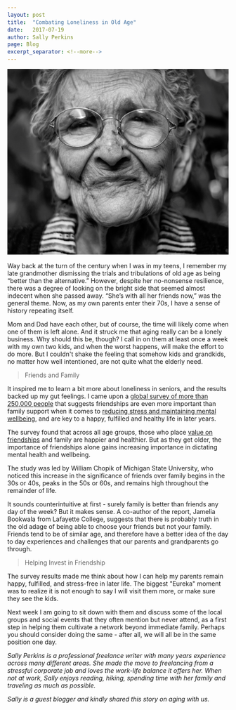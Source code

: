 ```yaml
---
layout: post
title:  "Combating Loneliness in Old Age"
date:   2017-07-19
author: Sally Perkins
page: Blog
excerpt_separator: <!--more-->
---
```


<img src = "/img/lonliness_header.png" alt = "Combating Loneliness" />

Way back at the turn of the century when I was in my teens, I remember my late grandmother dismissing the trials and tribulations of old age as being “better than the alternative.” However, despite her no-nonsense resilience, there was a degree of looking on the bright side that seemed almost indecent when she passed away. “She’s with all her friends now,” was the general theme. Now, as my own parents enter their 70s, I have a sense of history repeating itself.

Mom and Dad have each other, but of course, the time will likely come when one of them is left alone. And it struck me that aging really can be a lonely business. Why should this be, though? I call in on them at least once a week with my own two kids, and when the worst happens, will make the effort to do more. But I couldn't shake the feeling that somehow kids and grandkids, no matter how well intentioned, are not quite what the elderly need.

> Friends and Family

It inspired me to learn a bit more about loneliness in seniors, and the results backed up my gut feelings. I came upon a [global survey of more than 250,000 people](http://www.worldvaluessurvey.org/wvs.jsp) that suggests friendships are even more important than family support when it comes to [reducing stress and maintaining mental wellbeing](https://www.senioradvisor.com/blog/2016/08/the-many-negative-effects-of-stress-on-health/), and are key to a happy, fulfilled and healthy life in later years.

The survey found that across all age groups, those who place [value on friendships](https://www.nytimes.com/2016/12/30/health/loneliness-elderly.html) and family are happier and healthier. But as they get older, the importance of friendships alone gains increasing importance in dictating mental health and wellbeing.

The study was led by William Chopik of Michigan State University, who noticed this increase in the significance of friends over family begins in the 30s or 40s, peaks in the 50s or 60s, and remains high throughout the remainder of life.

It sounds counterintuitive at first - surely family is better than friends any day of the week? But it makes sense. A co-author of the report, Jamelia Bookwala from Lafayette College, suggests that there is probably truth in the old adage of being able to choose your friends but not your family. Friends tend to be of similar age, and therefore have a better idea of the day to day experiences and challenges that our parents and grandparents go through.

> Helping Invest in Friendship

The survey results made me think about how I can help my parents remain happy, fulfilled, and stress-free in later life. The biggest "Eureka" moment was to realize it is not enough to say I will visit them more, or make sure they see the kids.

Next week I am going to sit down with them and discuss some of the local groups and social events that they often mention but never attend, as a first step in helping them cultivate a network beyond immediate family. Perhaps you should consider doing the same - after all, we will all be in the same position one day.

_Sally Perkins is a professional freelance writer with many years experience across many different areas. She made the move to freelancing from a stressful corporate job and loves the work-life balance it offers her. When not at work, Sally enjoys reading, hiking, spending time with her family and traveling as much as possible._

_Sally is a guest blogger and kindly shared this story on aging with us._
